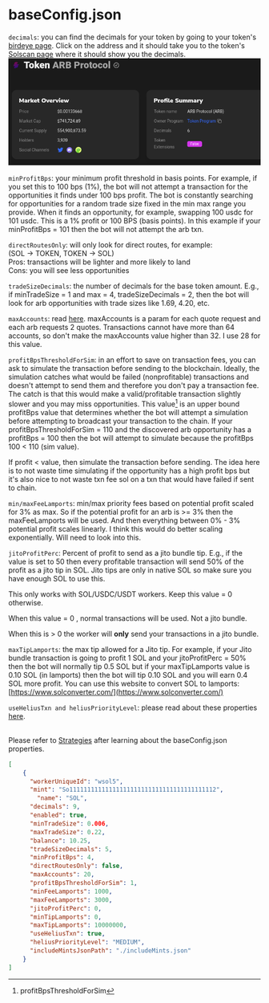 # baseConfig.json

`decimals`: you can find the decimals for your token by going to your token's [birdeye page](https://birdeye.so/token/9tzZzEHsKnwFL1A3DyFJwj36KnZj3gZ7g4srWp9YTEoh?chain=solana). Click on the address and it should take you to the token's [Solscan page](https://solscan.io/token/9tzZzEHsKnwFL1A3DyFJwj36KnZj3gZ7g4srWp9YTEoh) where it should show you the decimals.\
&#x20;![](../.gitbook/assets/image.png)

`minProfitBps`: your minimum profit threshold in basis points. For example, if you set this to 100 bps (1%), the bot will not attempt a transaction for the opportunities it finds under 100 bps profit. The bot is constantly searching for opportunities for a random trade size fixed in the min max range you provide. When it finds an opportunity, for example, swapping 100 usdc for 101 usdc. This is a 1% profit or 100 BPS (basis points). In this example if your minProfitBps = 101 then the bot will not attempt the arb txn.

`directRoutesOnly`: will only look for direct routes, for example:\
(SOL -> TOKEN, TOKEN -> SOL)\
Pros: transactions will be lighter and more likely to land\
Cons: you will see less opportunities

`tradeSizeDecimals`: the number of decimals for the base token amount. E.g., if minTradeSize = 1 and max = 4, tradeSizeDecimals = 2, then the bot will look for arb opportunities with trade sizes like 1.69, 4.20, etc.

`maxAccounts`: read [here](https://station.jup.ag/docs/apis/swap-api#using-maxaccounts). maxAccounts is a param for each quote request and each arb requests 2 quotes. Transactions cannot have more than 64 accounts, so don't make the maxAccounts value higher than 32. I use 28 for this value.

`profitBpsThresholdForSim`: in an effort to save on transaction fees, you can ask to simulate the transaction before sending to the blockchain. Ideally, the simulation catches what would be failed (nonprofitable) transactions and doesn't attempt to send them and therefore you don't pay a transaction fee. The catch is that this would make a valid/profitable transaction slightly slower and you may miss opportunities. This value[^1] is an upper bound profitBps value that determines whether the bot will attempt a simulation before attempting to broadcast your transaction to the chain. If your profitBpsThresholdForSim = 110 and the discovered arb opportunity has a profitBps = 100 then the bot will attempt to simulate because the profitBps 100 < 110 (sim value).

If profit < value, then simulate the transaction before sending. The idea here is to not waste time simulating if the opportunity has a high profit bps but it's also nice to not waste txn fee sol on a txn that would have failed if sent to chain.

`min/maxFeeLamports`: min/max priority fees based on potential profit scaled for 3% as max. So if the potential profit for an arb is >= 3% then the maxFeeLamports will be used. And then everything between 0% - 3% potential profit scales linearly. I think this would do better scaling exponentially. Will need to look into this.

`jitoProfitPerc`: Percent of profit to send as a jito bundle tip. E.g., if the value is set to 50 then every profitable transaction will send 50% of the profit as a jito tip in SOL. Jito tips are only in native SOL so make sure you have enough SOL to use this.

This only works with SOL/USDC/USDT workers. Keep this value = 0 otherwise.

When this value = 0 , normal transactions will be used. Not a jito bundle.

When this is > 0 the worker will **only** send your transactions in a jito bundle.

`maxTipLamports`: the max tip allowed for a Jito tip. For example, if your Jito bundle transaction is going to profit 1 SOL and your jitoProfitPerc = 50% then the bot will normally tip 0.5 SOL but if your maxTipLamports value is 0.10 SOL (in lamports) then the bot will tip 0.10 SOL and you will earn 0.4 SOL more profit. You can use this website to convert SOL to lamports: [https://www.solconverter.com/](https://www.solconverter.com/)

`useHeliusTxn and heliusPriorityLevel`: please read about these properties [here](https://github.com/AlexRubik/rude-bot-solana/releases/tag/v1.0.0-alpha).

\
Please refer to [Strategies](../strategies.md) after learning about the baseConfig.json properties.

```json
[
    {
      "workerUniqueId": "wsol5",
      "mint": "So11111111111111111111111111111111111111112",
        "name": "SOL",
      "decimals": 9,
      "enabled": true,
      "minTradeSize": 0.006,
      "maxTradeSize": 0.22,
      "balance": 10.25,
      "tradeSizeDecimals": 5,
      "minProfitBps": 4,
      "directRoutesOnly": false,
      "maxAccounts": 20,
      "profitBpsThresholdForSim": 1,
      "minFeeLamports": 1000,
      "maxFeeLamports": 3000,
      "jitoProfitPerc": 0,
      "minTipLamports": 0,
      "maxTipLamports": 10000000,
      "useHeliusTxn": true,
      "heliusPriorityLevel": "MEDIUM",
      "includeMintsJsonPath": "./includeMints.json"
    }
]
```

[^1]: profitBpsThresholdForSim
